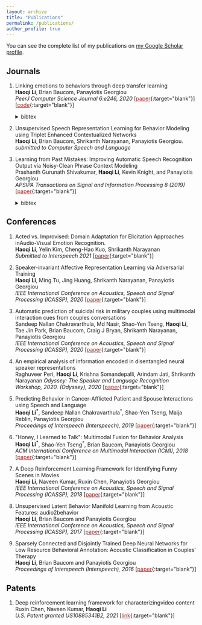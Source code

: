 ```yaml
---
layout: archive
title: "Publications"
permalink: /publications/
author_profile: true
---
```


You can see the complete list of my publications on <a href="https://scholar.google.com/citations?user=QqpAM60AAAAJ&hl=en&oi=ao">my Google Scholar profile</a>.

## Journals

  1. Linking emotions to behaviors through deep transfer learning\
  **Haoqi Li**, Brian Baucom, Panayiotis Georgiou\
  <em> PeerJ Computer Science Journal 6:e246, 2020 </em>
  \[[<font color="brown">paper</font>](https://peerj.com/articles/cs-246.pdf){:target="blank"}\] \[[<font color="brown">code</font>](https://github.com/haoqi/emotions_as_primitives_towards_behavior_understanding){:target="blank"}\]
      <details>
          <summary>bibtex</summary>
          <br />article{li2020linking,
          <br /> &nbsp;&nbsp;&nbsp;&nbsp;&nbsp;title={Linking emotions to behaviors through deep transfer learning},
          <br /> &nbsp;&nbsp;&nbsp;&nbsp;&nbsp;author={Li, Haoqi and Baucom, Brian and Georgiou, Panayiotis},
          <br /> &nbsp;&nbsp;&nbsp;&nbsp;&nbsp;journal={PeerJ Computer Science},
          <br /> &nbsp;&nbsp;&nbsp;&nbsp;&nbsp;volume={6},
          <br /> &nbsp;&nbsp;&nbsp;&nbsp;&nbsp;pages={e246},
          <br /> &nbsp;&nbsp;&nbsp;&nbsp;&nbsp;year={2020},
          <br /> &nbsp;&nbsp;&nbsp;&nbsp;&nbsp;year={2020},
          <br /> &nbsp;&nbsp;&nbsp;&nbsp;&nbsp;publisher={PeerJ Inc.}
          <br />}
      </details>

  1. Unsupervised Speech Representation Learning for Behavior Modeling using Triplet Enhanced Contextualized Networks\
  **Haoqi Li**, Brian Baucom, Shrikanth Narayanan, Panayiotis Georgiou.\
  <em> submitted to Computer Speech and Language </em>

  3. Learning from Past Mistakes: Improving Automatic Speech Recognition Output via Noisy-Clean Phrase Context Modeling\
  Prashanth Gurunath Shivakumar, **Haoqi Li**, Kevin Knight, and Panayiotis Georgiou\
  <em>APSIPA Transactions on Signal and Information Processing 8 (2019) </em>
  \[[<font color="brown">paper</font>](https://www.cambridge.org/core/journals/apsipa-transactions-on-signal-and-information-processing/article/learning-from-past-mistakes-improving-automatic-speech-recognition-output-via-noisyclean-phrase-context-modeling/0025A4B2DF4F33B90FB090A195D304ED){:target="blank"}\]
        <details>
          <summary>bibtex</summary>
          <br />article{shivakumar2019learning,
          <br /> &nbsp;&nbsp;&nbsp;&nbsp;&nbsp;title={Learning from past mistakes: improving automatic speech recognition output via noisy-clean phrase context modeling},
          <br /> &nbsp;&nbsp;&nbsp;&nbsp;&nbsp;author={Shivakumar, Prashanth Gurunath and Li, Haoqi and Knight, Kevin and Georgiou, Panayiotis},
          <br /> &nbsp;&nbsp;&nbsp;&nbsp;&nbsp;journal={APSIPA Transactions on Signal and Information Processing},
          <br /> &nbsp;&nbsp;&nbsp;&nbsp;&nbsp;volume={8},
          <br /> &nbsp;&nbsp;&nbsp;&nbsp;&nbsp;year={2019},
          <br /> &nbsp;&nbsp;&nbsp;&nbsp;&nbsp;publisher={Cambridge University Press}
          <br />}
      </details>

## Conferences

  1. Acted vs. Improvised: Domain Adaptation for Elicitation Approaches inAudio-Visual Emotion Recognition.\
  **Haoqi Li**, Yelin Kim, Cheng-Hao Kuo, Shrikanth Narayanan\
  <em>Submitted to Interspeech 2021</em>
  \[[<font color="brown">paper</font>](https://arxiv.org/pdf/2104.01978.pdf){:target="blank"}\]

  2. Speaker-invariant Affective Representation Learning via Adversarial Training\
  **Haoqi Li**, Ming Tu, Jing Huang, Shrikanth Narayanan, Panayiotis Georgiou\
  <em>IEEE International Conference on Acoustics, Speech and Signal Processing (ICASSP), 2020 </em>
  \[[<font color="brown">paper</font>](https://arxiv.org/pdf/1911.01533.pdf){:target="blank"}\]

  3. Automatic prediction of suicidal risk in military couples using multimodal interaction cues from couples conversations\
  Sandeep Nallan Chakravarthula, Md Nasir, Shao-Yen Tseng, **Haoqi Li**, Tae Jin Park, Brian Baucom, Craig J Bryan, Shrikanth Narayanan, Panayiotis Georgiou\
  <em>IEEE International Conference on Acoustics, Speech and Signal Processing (ICASSP), 2020 </em>
  \[[<font color="brown">paper</font>](https://arxiv.org/pdf/1911.11927.pdf){:target="blank"}\]

  4. An empirical analysis of information encoded in disentangled neural speaker representations\
  Raghuveer Peri, **Haoqi Li**, Krishna Somandepalli, Arindam Jati, Shrikanth Narayanan
  <em>Odyssey: The Speaker and Language Recognition Workshop, 2020. (Odyssey), 2020</em>
  \[[<font color="brown">paper</font>](https://arxiv.org/pdf/2002.03520.pdf){:target="blank"}\]

  5. Predicting Behavior in Cancer-Afflicted Patient and Spouse Interactions using Speech and Language\
  **Haoqi Li<sup>\*</sup>**, Sandeep Nallan Chakravarthula<sup>\*</sup>, Shao-Yen Tseng, Maija Reblin, Panayiotis Georgiou\
  <em>Proceedings of Interspeech (Interspeech), 2019</em>
  \[[<font color="brown">paper</font>](https://arxiv.org/pdf/1908.00908.pdf){:target="blank"}\]

  6. "Honey, I Learned to Talk": Multimodal Fusion for Behavior Analysis\
  **Haoqi Li<sup>\*</sup>**, Shao-Yen Tseng<sup>\*</sup>, Brian Baucom, Panayiotis Georgiou\
  <em>ACM International Conference on Multimodal Interaction (ICMI), 2018</em>
  \[[<font color="brown">paper</font>](https://dl.acm.org/doi/10.1145/3242969.3242996){:target="blank"}\]

  7. A Deep Reinforcement Learning Framework for Identifying Funny Scenes in Movies\
  **Haoqi Li**, Naveen Kumar, Ruxin Chen, Panayiotis Georgiou\
  <em>IEEE International Conference on Acoustics, Speech and Signal Processing (ICASSP), 2018</em>
  \[[<font color="brown">paper</font>](https://ieeexplore.ieee.org/document/8462686){:target="blank"}\]

  8. Unsupervised Latent Behavior Manifold Learning from Acoustic Features: audio2behavior\
  **Haoqi Li**, Brian Baucom and Panayiotis Georgiou\
  <em>IEEE International Conference on Acoustics, Speech and Signal Processing (ICASSP), 2017</em>
  \[[<font color="brown">paper</font>](https://arxiv.org/pdf/1701.03198.pdf){:target="blank"}\]

  9. Sparsely Connected and Disjointly Trained Deep Neural Networks for Low Resource Behavioral Annotation: Acoustic Classification in Couples’ Therapy\
  **Haoqi Li**, Brian Baucom and Panayiotis Georgiou\
  <em>Proceedings of Interspeech (Interspeech), 2016</em>
  \[[<font color="brown">paper</font>](https://arxiv.org/pdf/1606.04518.pdf){:target="blank"}\]

## Patents

  1. Deep reinforcement learning framework for characterizingvideo content\
  Ruxin Chen, Naveen Kumar, **Haoqi Li**\
  <em>U.S. Patent granted US10885341B2, 2021</em>
  \[[<font color="brown">link</font>](https://patents.google.com/patent/US10885341B2/en){:target="blank"}\]
